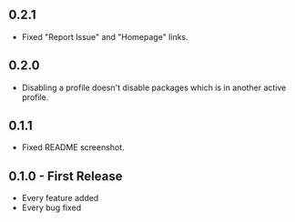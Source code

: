 ## 0.2.1

* Fixed "Report Issue" and "Homepage" links.

## 0.2.0

* Disabling a profile doesn't disable packages which is in another active profile.

## 0.1.1

* Fixed README screenshot.

## 0.1.0 - First Release

* Every feature added
* Every bug fixed
